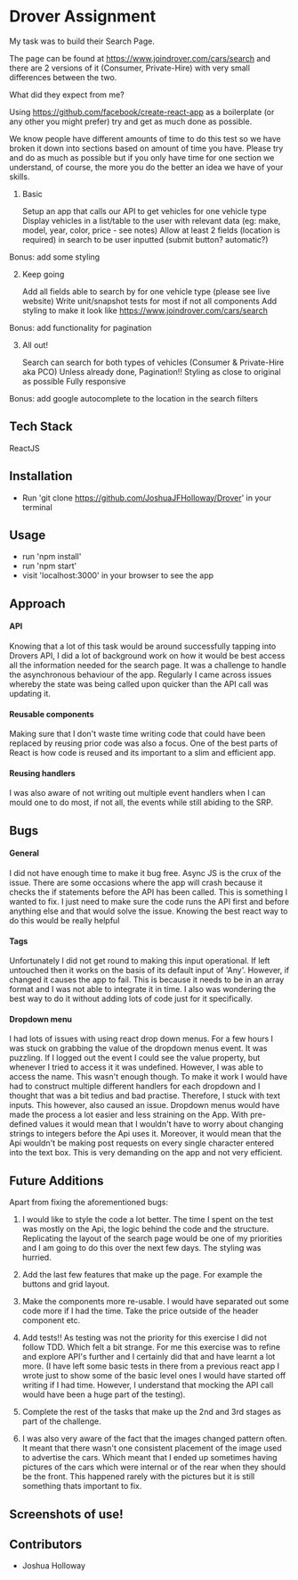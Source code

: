 # Drover Assignment

My task was to build their Search Page.

The page can be found at https://www.joindrover.com/cars/search and there are 2 versions of it (Consumer, Private-Hire) with very small differences between the two.


What did they expect from me?

Using https://github.com/facebook/create-react-app as a boilerplate (or any other you might prefer) try and get as much done as possible.

We know people have different amounts of time to do this test so we have broken it down into sections based on amount of time you have. Please try and do as much as possible but if you only have time for one section we understand, of course, the more you do the better an idea we have of your skills.
1. Basic

    Setup an app that calls our API to get vehicles for one vehicle type
    Display vehicles in a list/table to the user with relevant data (eg: make, model, year, color, price - see notes)
    Allow at least 2 fields (location is required) in search to be user inputted (submit button? automatic?)

Bonus: add some styling

2. Keep going

    Add all fields able to search by for one vehicle type (please see live website)
    Write unit/snapshot tests for most if not all components
    Add styling to make it look like https://www.joindrover.com/cars/search

Bonus: add functionality for pagination

3. All out!

    Search can search for both types of vehicles (Consumer & Private-Hire aka PCO)
    Unless already done, Pagination!!
    Styling as close to original as possible
    Fully responsive

Bonus: add google autocomplete to the location in the search filters


## Tech Stack

ReactJS


## Installation

- Run 'git clone https://github.com/JoshuaJFHolloway/Drover' in your terminal


## Usage

- run 'npm install'
- run 'npm start'
- visit 'localhost:3000' in your browser to see the app


## Approach

#### API

Knowing that a lot of this task would be around successfully tapping into Drovers API, I did a lot of
background work on how it would be best access all the information needed for the search page. It was a
challenge to handle the asynchronous behaviour of the app. Regularly I came across issues whereby the state
was being called upon quicker than the API call was updating it. 

#### Reusable components

Making sure that I don't waste time writing code that could have been replaced by reusing prior code was 
also a focus. One of the best parts of React is how code is reused and its important to a slim and efficient app.

#### Reusing handlers

I was also aware of not writing out multiple event handlers when I can mould one to do most, if not all, the events
while still abiding to the SRP. 


## Bugs

#### General 

I did not have enough time to make it bug free. Async JS is the crux of the issue. There are some occasions
where the app will crash because it checks the if statements before the API has been called. This is something
I wanted to fix. I just need to make sure the code runs the API first and before anything else and that would solve
the issue. Knowing the best react way to do this would be really helpful

#### Tags

Unfortunately I did not get round to making this input operational. If left untouched then it works on the
basis of its default input of 'Any'. However, if changed it causes the app to fail. This is because it needs to be
in an array format and I was not able to integrate it in time. I also was wondering the best way to do it without
adding lots of code just for it specifically. 

#### Dropdown menu

I had lots of issues with using react drop down menus. For a few hours I was stuck on grabbing the value of the
dropdown menus event. It was puzzling. If I logged out the event I could see the value property, but whenever I
tried to access it it was undefined. However, I was able to access the name. This wasn't enough though.
To make it work I would have had to construct multiple different handlers for each dropdown and I thought
that was a bit tedius and bad practise. Therefore, I stuck with text inputs. This however, also caused an issue.
Dropdown menus would have made the process a lot easier and less straining on the App. With pre-defined values
it would mean that I wouldn't have to worry about changing strings to integers before the Api uses it. Moreover,
it would mean that the Api wouldn't be making post requests on every single character entered into the text box.
This is very demanding on the app and not very efficient. 


## Future Additions

Apart from fixing the aforementioned bugs:

1. I would like to style the code a lot better. The time I spent on the
   test was mostly on the Api, the logic behind the code and the structure. Replicating the layout of the
   search page would be one of my priorities and I am going to do this over the next few days. The styling was hurried.

2. Add the last few features that make up the page. For example the buttons and grid layout. 

3. Make the components more re-usable. I would have separated out some code more if I had the time. Take the
   price outside of the header component etc. 

4. Add tests!! As testing was not the priority for this exercise I did not follow TDD. Which felt a bit
   strange. For me this exercise was to refine and explore API's further and I certainly did that and have 
   learnt a lot more. (I have left some basic tests in there from a previous react app I wrote just to show
   some of the basic level ones I would have started off writing if I had time. However, I understand that mocking
   the API call would have been a huge part of the testing).
   
5. Complete the rest of the tasks that make up the 2nd and 3rd stages as part of the challenge. 

6. I was also very aware of the fact that the images changed pattern often. It meant that there wasn't one consistent
   placement of the image used to advertise the cars. Which meant that I ended up sometimes having pictures of the cars
   which were internal or of the rear when they should be the front. This happened rarely with the pictures but it is still
   something thats important to fix. 


## Screenshots of use!


## Contributors

- Joshua Holloway